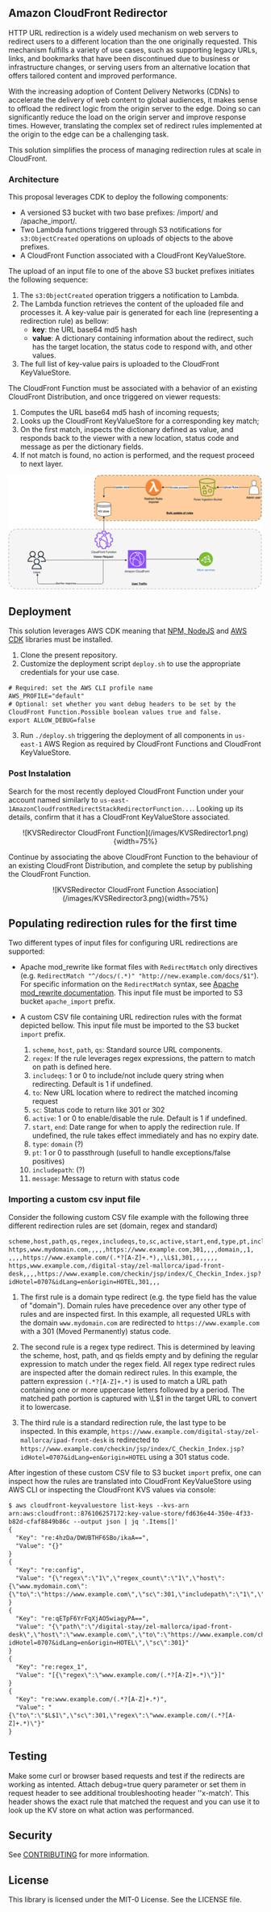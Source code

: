 ## Amazon CloudFront Redirector


HTTP URL redirection is a widely used mechanism on web servers to redirect users to a different location than the one originally requested. This mechanism fulfills a variety of use cases, such as supporting legacy URLs, links, and bookmarks that have been discontinued due to business or infrastructure changes, or serving users from an alternative location that offers tailored content and improved performance.

With the increasing adoption of Content Delivery Networks (CDNs) to accelerate the delivery of web content to global audiences, it makes sense to offload the redirect logic from the origin server to the edge. Doing so can significantly reduce the load on the origin server and improve response times. However, translating the complex set of redirect rules implemented at the origin to the edge can be a challenging task.

This solution simplifies the process of managing redirection rules at scale in CloudFront.

### Architecture

This proposal leverages CDK to deploy the following components:

- A versioned S3 bucket with two base prefixes: /import/ and /apache_import/.
- Two Lambda functions triggered through S3 notifications for `s3:ObjectCreated` operations on uploads of objects to the above prefixes.
- A CloudFront Function associated with a CloudFront KeyValueStore.

The upload of an input file to one of the above S3 bucket prefixes initiates the following sequence:
1. The `s3:ObjectCreated` operation triggers a notification to Lambda.
1. The Lambda function retrieves the content of the uploaded file and processes it. A key-value pair is generated for each line (representing a redirection rule) as bellow:
    - **key**: the URL base64 md5 hash
    - **value**: A dictionary containing information about the redirect, such has the target location, the status code to respond with, and other values.
1. The full list of key-value pairs is uploaded to the CloudFront KeyValueStore.
 
The CloudFront Function must be associated with a behavior of an existing CloudFront Distribution, and once triggered on viewer requests:
1. Computes the URL base64 md5 hash of incoming requests;
1. Looks up the CloudFront KeyValueStore for a corresponding key match;
1. On the first match, inspects the dictionary defined as value, and responds back to the viewer with a new location, status code and message as per the dictionary fields.
1. If not match is found, no action is performed, and the request proceed to next layer.

![Tag Ingest Workflow](/images/CliudFrontRedirectorModule-Request-Response.drawio.png)

## Deployment

This solution leverages AWS CDK meaning that [NPM, NodeJS](https://docs.npmjs.com/downloading-and-installing-node-js-and-npm) and [AWS CDK](https://docs.aws.amazon.com/cdk/v2/guide/getting_started.html) libraries must be installed. 

1. Clone the present repository.
2. Customize the deployment script `deploy.sh` to use the appropriate credentials for your use case.
```
# Required: set the AWS CLI profile name
AWS_PROFILE="default"
# Optional: set whether you want debug headers to be set by the CloudFront Function.Possible boolean values true and false.
export ALLOW_DEBUG=false
```
3. Run `./deploy.sh` triggering the deployment of all components in `us-east-1` AWS Region as required by CloudFront Functions and CloudFront KeyValueStore. 


### Post Instalation

Search for the most recently deployed CloudFront Function under your account named similarly to `us-east-1AmazonCloudfrontRedirectStackRedirectorFunction...`.  Looking up its details, confirm that it has a CloudFront KeyValueStore associated.

<div align="center">
<center>![KVSRedirector CloudFront Function](/images/KVSRedirector1.png){width=75%}</center>
</div>

Continue by associating the above CloudFront Function to the behaviour of an existing CloudFront Distribution, and complete the setup by publishing the CloudFront Function.

<div align="center">
<center>![KVSRedirector CloudFront Function Association](/images/KVSRedirector3.png){width=75%}</center>
</div>

## Populating redirection rules for the first time

Two different types of input files for configuring URL redirections are supported:

- Apache mod_rewrite like format files with `RedirectMatch` only directives (e.g. `RedirectMatch "^/docs/(.*)" "http://new.example.com/docs/$1"`). For specific information on the `RedirectMatch` syntax, see [Apache mod_rewrite documentation](https://httpd.apache.org/docs/2.4/rewrite/remapping.html). This input file must be imported to S3 bucket `apache_import` prefix.

- A custom CSV file containing URL redirection rules with the format depicted bellow. This input file must be imported to the S3 bucket `import` prefix.
  1. `scheme`, `host`, `path`, `qs`: Standard source URL components.  
  1. `regex`: If the rule leverages regex expressions, the pattern to match on path is defined here.
  1. `includeqs`: 1 or 0 to include/not include query string when redirecting. Default is 1 if undefined.
  1. `to`: New URL location where to redirect the matched incoming request
  1. `sc`: Status code to return like 301 or 302
  1. `active`: 1 or 0 to enable/disable the rule. Default is 1 if undefined.
  1. `start`, `end`: Date range for when to apply the redirection rule. If undefined, the rule takes effect immediately and has no expiry date. 
  1. `type`: `domain` (?)
  1. `pt`: 1 or 0 to passthrough (usefull to handle exceptions/false positives)
  1. `includepath`: (?)
  1. `message`: Message to return with status code

### Importing a custom csv input file

Consider the following custom CSV file example with the following three different redirection rules are set (domain, regex and standard)

```
scheme,host,path,qs,regex,includeqs,to,sc,active,start,end,type,pt,includepath,message
https,www.mydomain.com,,,,,https://www.example.com,301,,,,domain,,1,
,,,,https://www.example.com/(.*?[A-Z]+.*),,\L$1,301,,,,,,,
https,www.example.com,/digital-stay/zel-mallorca/ipad-front-desk,,,,https://www.example.com/checkin/jsp/index/C_Checkin_Index.jsp?idHotel=0707&idLang=en&origin=HOTEL,301,,,
```

1. The first rule is a domain type redirect (e.g. the type field has the value of "domain"). Domain rules have precedence over any other type of rules and are inspected first. In this example, all requested URLs with the domain `www.mydomain.com` are redirected to `https://www.example.com` with a 301 (Moved Permanently) status code.

1. The second rule is a regex type redirect. This is determined by leaving the scheme, host, path, and qs fields empty and by defining the regular expression to match under the regex field. All regex type redirect rules are inspected after the domain redirect rules. In this example, the pattern expression `(.*?[A-Z]+.*)` is used to match a URL path containing one or more uppercase letters followed by a period. The matched path portion is captured with \L$1 in the target URL to convert it to lowercase. 

1. The third rule is a standard redirection rule, the last type to be inspected. In this example, `https://www.example.com/digital-stay/zel-mallorca/ipad-front-desk` is redirected to `https://www.example.com/checkin/jsp/index/C_Checkin_Index.jsp?idHotel=0707&idLang=en&origin=HOTEL` using a 301 status code.

After ingestion of these custom CSV file to S3 bucket `import` prefix, one can inspect how the rules are translated into CloudFront KeyValueStore using AWS CLI or inspecting the CloudFront KVS values via console:

```
$ aws cloudfront-keyvaluestore list-keys --kvs-arn arn:aws:cloudfront::876106257172:key-value-store/fd636e44-350e-4f33-b82d-cfaf8849b86c --output json | jq '.Items[]'
{
  "Key": "re:4hzDa/DWUBTHF6SBo/ikaA==",
  "Value": "{}"
}
{
  "Key": "re:config",
  "Value": "{\"regex\":\"1\",\"regex_count\":\"1\",\"host\":{\"www.mydomain.com\":{\"to\":\"https://www.example.com\",\"sc\":301,\"includepath\":\"1\",\"type\":\"domain\"}}}"
}
{
  "Key": "re:qETpF6YrFqXjAO5wiagyPA==",
  "Value": "{\"path\":\"/digital-stay/zel-mallorca/ipad-front-desk\",\"host\":\"www.example.com\",\"to\":\"https://www.example.com/checkin/jsp/index/C_Checkin_Index.jsp?idHotel=0707&idLang=en&origin=HOTEL\",\"sc\":301}"
}
{
  "Key": "re:regex_1",
  "Value": "[{\"regex\":\"www.example.com/(.*?[A-Z]+.*)\"}]"
}
{
  "Key": "re:www.example.com/(.*?[A-Z]+.*)",
  "Value": "{\"to\":\"$L$1\",\"sc\":301,\"regex\":\"www.example.com/(.*?[A-Z]+.*)\"}"
}
```

## Testing
Make some curl or browser based requests and test if the redirects are working as intented. 
Attach debug=true query parameter or set them in request header to see additional troubleshooting header ''x-match'. This header shows the exact rule that matched the request and you can use it to look up the KV store on what action was performanced.

## Security

See [CONTRIBUTING](CONTRIBUTING.md#security-issue-notifications) for more information.

## License

This library is licensed under the MIT-0 License. See the LICENSE file.

